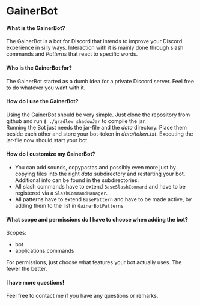 # GainerBot

#### What is the GainerBot?
The GainerBot is a bot for Discord that intends to improve your Discord experience in silly ways. Interaction with it is mainly done through slash commands and *Patterns* that react to specific words.

#### Who is the GainerBot for?
The GainerBot started as a dumb idea for a private Discord server. Feel free to do whatever you want with it.

#### How do I use the GainerBot?
Using the GainerBot should be very simple. Just clone the repository from github and run `$ ./gradlew shadowJar` to compile the jar.  
Running the Bot just needs the jar-file and the *data* directory. Place them beside each other and store your bot-token in *data/token.txt*. Executing the jar-file now should start your bot.

#### How do I customize my GainerBot?
+ You can add sounds, copypastas and possibly even more just by copying files into the right *data* subdirectory and restarting your bot. Additional info can be found in the subdirectories.
+ All slash commands have to extend `BaseSlashCommand` and have to be registered via a `SlashCommandManager`.
+ All patterns have to extend `BasePattern` and have to be made active, by adding them to the list in `GainerBotPatterns`

#### What scope and permissions do I have to choose when adding the bot?
Scopes:
+ bot
+ applications.commands

For permissions, just choose what features your bot actually uses. The fewer the better.

#### I have more questions!
Feel free to contact me if you have any questions or remarks.
